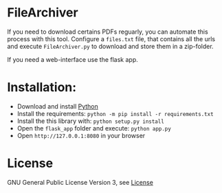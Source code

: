 # FileArchiver

If you need to download certains PDFs reguarly, you can automate this process with this tool. Configure a `files.txt` file, that contains all the urls and execute `FileArchiver.py` to download and store them in a zip-folder.

If you need a web-interface use the flask app.


# Installation:

* Download and install [Python](https://www.python.org/downloads/)
* Install the requirements: `python -m pip install -r requirements.txt`
* Install the this library with: `python setup.py install`
* Open the `flask_app` folder and execute: `python app.py`
* Open `http://127.0.0.1:8080` in your browser


# License

GNU General Public License Version 3, see [License](./License.md)
